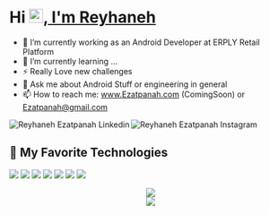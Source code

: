 # Hi <img src="https://media.giphy.com/media/hvRJCLFzcasrR4ia7z/giphy.gif" width="25px">,<a href="https://github.com/ezatpanah"> I'm Reyhaneh </a>

- 🔭 I’m currently working as an Android Developer at ERPLY Retail Platform
- 🌱 I’m currently learning ...
- ⚡ Really Love new challenges
- 💬 Ask me about Android Stuff or engineering in general
- 📫 How to reach me: www.Ezatpanah.com (ComingSoon) or Ezatpanah@gmail.com 

<a href="https://www.linkedin.com/in/reyhanehezatpanah">
  <img align="left" alt="Reyhaneh Ezatpanah Linkedin" src="https://img.shields.io/badge/linkedin-informational?style=flat&logo=linkedin&logoColor=white&color=informational" />
</a>
<a href="https://#">
  <img align="left" alt="Reyhaneh Ezatpanah Instagram" src="https://img.shields.io/badge/instagram-informational?style=flat&logo=instagram&logoColor=white&color=informational" />
</a>
<br>



## 🔧 My Favorite Technologies
![](https://img.shields.io/badge/OS-windows-informational?style=flat&logo=windows&logoColor=white&color=informational)
![](https://img.shields.io/badge/OS-Linux-informational?style=flat&logo=linux&logoColor=white&color=informational)
![](https://img.shields.io/badge/OS-Android-informational?style=flat&logo=android&logoColor=white&color=informational)
![](https://img.shields.io/badge/lang-kotlin-informational?style=flat&logo=kotlin&logoColor=white&color=informational)
![](https://img.shields.io/badge/lang-java-informational?style=flat&logo=java&logoColor=white&color=informational)
![](https://img.shields.io/badge/IDE-Android_Studio-informational?style=flat&logo=android&logoColor=white&color=informational)
![](https://img.shields.io/badge/IDE-vscode-informational?style=flat&logo=visual-studio-code&logoColor=white&color=informational)



<div align="center" >
    <img src="https://github-readme-stats.vercel.app/api/top-langs/?username=Ezatpanah&bg_color=20,5f2c82,49a09d&title_color=fff&text_color=fff&count_private=true"><br>
    <img src="https://github-readme-stats.vercel.app/api?username=Ezatpanah&show_icons=true&bg_color=25,1A2980,26D0CE&title_color=fff&text_color=fff&count_private=true">
</div>




<!--
**Ezatpanah/Ezatpanah** is a ✨ _special_ ✨ repository because its `README.md` (this file) appears on your GitHub profile.

Here are some ideas to get you started:

- 🔭 I’m currently working on ...
- 🌱 I’m currently learning ...
- 👯 I’m looking to collaborate on ...
- 🤔 I’m looking for help with ...
- 💬 Ask me about ...
- 📫 How to reach me: ...
- 😄 Pronouns: ...
- ⚡ Fun fact: ...
-->

